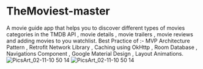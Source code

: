 # TheMoviest-master
A movie guide app that helps you to discover different types of movies categories in the TMDB API , 
movie details , movie trailers , movie reviews and adding movies to you watchlist.
Best Practice of :- MVP Architecture Pattern , Retrofit Network Library , Caching using OkHttp , Room Database , Navigations Component , Google Material Design , Layout Animations.
![PicsArt_02-11-10 50 14](https://user-images.githubusercontent.com/39988066/74279197-20572e80-4d23-11ea-8b7b-611ab59e7d5f.png)
![PicsArt_02-11-10 50 14](https://user-images.githubusercontent.com/39988066/74279417-893ea680-4d23-11ea-9dfb-2e9c2e7c7aee.png)

